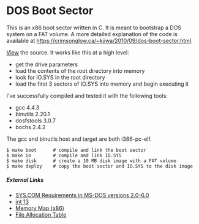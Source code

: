 # DOS Boot Sector

This is an x86 boot sector written in C. It is meant to bootstrap a DOS system on a FAT volume. A more detailed explanation of the code is available at https://crimsonglow.ca/~kjiwa/2010/09/dos-boot-sector.html.

[View](boot.c) the source. It works like this at a high level:

* get the drive parameters
* load the contents of the root directory into memory
* look for IO.SYS in the root directory
* load the first 3 sectors of IO.SYS into memory and begin executing it

I've successfully compiled and tested it with the following tools:

* gcc 4.4.3
* binutils 2.20.1
* dosfstools 3.0.7
* bochs 2.4.2

The gcc and binutils host and target are both i386-pc-elf.

```shell
$ make boot      # compile and link the boot sector
$ make io        # compile and link IO.SYS
$ make disk      # create a 10 MB disk image with a FAT volume
$ make deploy    # copy the boot sector and IO.SYS to the disk image
```

##### External Links #####

* [SYS.COM Requirements in MS-DOS versions 2.0-6.0](http://support.microsoft.com/en-us/kb/66530/en-us)
* [int 13](http://www.ctyme.com/intr/int-13.htm)
* [Memory Map (x86)](http://wiki.osdev.org/Memory_Map_%28x86%29)
* [File Allocation Table](http://en.wikipedia.org/wiki/File_Allocation_Table)
